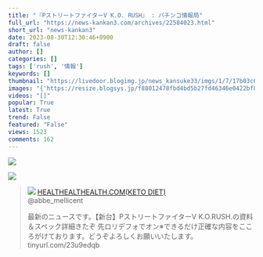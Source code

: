 ```yaml
---
title: "『PストリートファイターV K.O. RUSH』 : パチンコ情報局"
full_url: "https://news-kankan3.com/archives/22584023.html"
short_url: "news-kankan3"
date: 2023-08-30T12:30:46+0900
draft: false
author: []
categories: []
tags: ['rush', '情報']
keywords: []
thumbnail: "https://livedoor.blogimg.jp/news_kansuke33/imgs/1/7/17b03c61.jpg"
images: "{'https://resize.blogsys.jp/f88012478fbd4bd5b27fd46346e0422bf8cde2be/trim2/0x50_94p_1200x352/https://livedoor.blogimg.jp/news_kansuke33/imgs/4/4/440ea2ef.jpg', 'https://parts.blog.livedoor.jp/img/comment2/face_01.svg', 'https://livedoor.blogimg.jp/news_kansuke33/imgs/2/8/2864634b.jpg', 'https://livedoor.blogimg.jp/news_kansuke33/imgs/d/2/d27f5e1a.png', 'https://parts.blog.livedoor.jp/img/comment2/face_02.svg', 'https://parts.blog.livedoor.jp/img/comment2/face_04.svg', 'https://resize.blogsys.jp/142e5dc2353198ed9ef92356a67fff322fd02099/crop8/120x120/https://livedoor.blogimg.jp/news_kansuke33/imgs/7/9/79aabdd2.jpg', 'https://resize.blogsys.jp/d85a624410b563fa111feb474c9dcd9e4a0e4205/crop8/120x120/https://livedoor.blogimg.jp/news_kansuke33/imgs/8/5/85c7007e.jpg', 'https://livedoor.blogimg.jp/news_kansuke33/imgs/3/1/31f04915.jpg', 'https://pbs.twimg.com/profile_images/1587440027864530944/Y2T9OpCA_bigger.jpg', 'https://parts.blog.livedoor.jp/img/usr/ver06_km_matomegray_3c/icon_rss.png', 'https://resize.blogsys.jp/d96e832eb416b6da07bafebe83c35b0677aac120/crop8/120x120/https://livedoor.blogimg.jp/news_kansuke33/imgs/f/4/f45225f3-s.jpg', 'https://resize.blogsys.jp/ab03bb7397d7b88a43ac13ea22a89a670943c3b8/crop8/120x120/https://livedoor.blogimg.jp/news_kansuke33/imgs/1/2/123338cb.jpg', 'https://manmai.club/wp-content/uploads/2023/07/2023-07-25-7-300x210.jpg', 'https://resize.blogsys.jp/5339ea8730f1e702d05d1b1771fd55d89bfbedb0/crop8/120x120/https://livedoor.blogimg.jp/news_kansuke33/imgs/8/7/87b1f191-s.jpg', 'https://manmai.club/wp-content/uploads/2023/07/2023-07-25-300x190.jpg', 'https://parts.blog.livedoor.jp/img/usr/default_2012/common/to_pagetop.png', 'https://livedoor.blogimg.jp/news_kansuke33/imgs/d/5/d598ab24.jpg', 'https://parts.blog.livedoor.jp/img/usr/cmn/logo_blog_premium.png?v=20230905', 'https://livedoor.blogimg.jp/news_kansuke33/imgs/7/e/7e7e5bab.jpg', 'https://t.blog.livedoor.jp/u.gif', 'https://parts.blog.livedoor.jp/img/comment2/face_03.svg', 'https://livedoor.blogimg.jp/news_kansuke33/imgs/9/a/9a3e0aa3.jpg', 'https://resize.blogsys.jp/c86b91f2af542e88e8ef6c558f1fa46c54987b56/crop8/120x120/https://livedoor.blogimg.jp/news_kansuke33/imgs/3/1/31bd9ec7-s.jpg', 'https://livedoor.blogimg.jp/news_kansuke33/imgs/0/a/0ab76bbb.jpg', 'https://livedoor.blogimg.jp/news_kansuke33/imgs/1/7/17b03c61.jpg', 'https://resize.blogsys.jp/57d96d67296b2dd9fb75e00da7f204baae8166a8/crop8/120x120/https://livedoor.blogimg.jp/news_kansuke33/imgs/1/7/17b03c61.jpg', 'https://resize.blogsys.jp/ad1b622434cb243b393e8dcd340eabd87a447ded/crop8/120x120/https://livedoor.blogimg.jp/news_kansuke33/imgs/d/1/d1ad8ae2-s.jpg', 'https://livedoor.blogimg.jp/news_kansuke33/imgs/b/d/bd9d308a.jpg', 'https://livedoor.blogimg.jp/news_kansuke33/imgs/b/2/b2c76855.jpg', 'https://resize.blogsys.jp/48410f2ed9f49eb6199febc67c05638951ebaa93/crop8/120x120/https://livedoor.blogimg.jp/news_kansuke33/imgs/f/6/f6b72e71.jpg', 'https://livedoor.blogimg.jp/news_kansuke33/imgs/0/f/0f06d4cf.jpg', 'https://parts.blog.livedoor.jp/img/comment2/face_05.svg', 'https://parts.blog.livedoor.jp/img/usr/default_2012/common/icon_facemark.png', 'https://livedoor.blogimg.jp/news_kansuke33/imgs/f/3/f386abfc.jpg'}"
videos: "[]"
popular: True
latest: True
trend: False
featured: "False"
views: 1523
comments: 162
---
```


![](https://livedoor.blogimg.jp/news_kansuke33/imgs/1/7/17b03c61.jpg)

![]([])

<blockquote id='twibodytFhLM74yGe'> <p> <img src='https://livedoor.blogimg.jp/news_kansuke33/imgs/f/3/f386abfc.jpg'> <a href='https://twitter.com/abbe_mellicent/status/1687003820986077184' target='_blank'>HEALTHEALTHEALTH.COM(KETO DIET) </a><br> @abbe_mellicent </p> <p id='twitexttFhLM74yGe'> 最新のニュースです。【新台】PストリートファイターⅤ K.O.RUSH.の資料＆スペック詳細きたぞ 先ロリデフォでオン※できるだけ正確な内容をこころがけております。どうぞよろしくお願いいたします。 tinyurl.com/23u9edqb </p> </blockquote> 